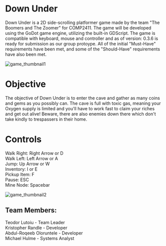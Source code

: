 # Down Under
Down Under is a 2D side-scrolling platformer game made by the team "The Boomers and The Zoomer" for COMP2411. The game will be developed using the GoDot game engine, utilizing the built-in GDScript. The game is compatible with keyboard, mouse and controller and as of version: 0.3.6 is ready for submission as our group protoype. All of the initial "Must-Have" requirements have been met, and some of the "Should-Have" requirements have also been met.

![game_thumbnail1](https://user-images.githubusercontent.com/47984645/116289990-e6891100-a78a-11eb-81a1-71b20cf5ac2b.png)


<h1>Objective</h1>
The objective of Down Under is to enter the cave and gather as many coins and gems as you possibly can. The cave is full with toxic gas, meaning your Oxygen supply is limited and you'll have to work fast to claim your riches and get out alive! Beware, there are also enemies down there which don't take kindly to trespassers in their home.

<h1>Controls</h1>
Walk Right: Right Arrow or D<br>
Walk Left: Left Arrow or A<br>
Jump: Up Arrow or W<br>
Inventory: I or E<br>
Pickup Item: F<br>
Pause: ESC<br>
Mine Node: Spacebar

![game_thumbnail2](https://user-images.githubusercontent.com/47984645/116285580-2994b580-a786-11eb-9c73-bcc01b09444c.png)

<h2>Team Members:</h2>
Teodor Lutoiu - Team Leader<br>
Kristopher Randle - Developer<br> 
Abdul-Roqeeb Oloruntele  - Developer<br>
Michael Hulme - Systems Analyst<br>
